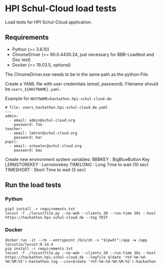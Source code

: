 # HPI Schul-Cloud load tests

Load tests for HPI Schul-Cloud application.

## Requirements

- Python (>= 3.6.10)
- ChromeDriver (>= 90.0.4430.24, just necessary for BBB-Loadtest and Doc test)
- Docker (>= 19.03.5, optional)

The ChromeDriver.exe needs to be in the same path as the python-File.

Create a YAML file with user credentials (email, password). Filename should be `users_${HOSTNAME}.yaml`.

Example for `HOSTNAME=hackathon.hpi-schul-cloud.de`:
```
# file: users_hackathon.hpi-schul-cloud.de.yaml
---
admin:
  - email: admin@schul-cloud.org
    password: foo
teacher:
  - email: lehrer@schul-cloud.org
    password: bar
pupil:
  - email: schueler@schul-cloud.org
    password: baz
```
Create new environment system variables:
BBBKEY        : BigBlueButton Key
LERNSTOREKEY  : Lernstorekey
TIMELONG      : Long Time to wait (10 sec)
TIMESHORT     : Short Time to wait (5 sec)

## Run the load tests

### Python

```
pip3 install -r requirements.txt
locust -f ./locustfile.py --no-web --clients 20 --run-time 30s --host https://hackathon.hpi-schul-cloud.de --tag TEST
```

### Docker

```
docker run -it --rm --entrypoint /bin/sh -v "$(pwd)":/app -w /app locustio/locust:0.14.4
pip install -r requirements.txt
locust -f ./locustfile.py --no-web --clients 20 --run-time 30s --host https://hackathon.hpi-schul-cloud.de --logfile $(date '+%Y-%m-%d-%H:%M:%S')-hackathon.log --csv=$(date '+%Y-%m-%d-%H:%M:%S')-hackathon
```
